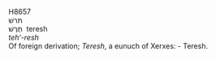 <body>
  <p>H8657<br>  תּרשׁ  <br> תֶּּרֶשׁ  ‎  teresh  <br><i>teh‘-resh </i><br>Of foreign derivation; <i>Teresh</i>, a eunuch of Xerxes: - Teresh.<br></p>
 </body>
